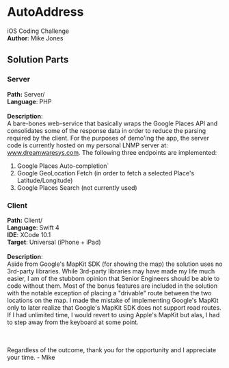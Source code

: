 # AutoAddress

iOS Coding Challenge
<br />
**Author**: Mike Jones

## Solution Parts

### Server
**Path:** Server/<br />
**Language**: PHP<br /><br />
**Description**: <br />
A bare-bones web-service that basically wraps the Google Places API and consolidates some of the response data in order to reduce the parsing required by the client. For the purposes of demo'ing the app, the server code is currently hosted on my personal LNMP server at: www.dreamwaresys.com.
The following three endpoints are implemented:
1. Google Places Auto-completion`
2. Google GeoLocation Fetch (in order to fetch a selected Place's Latitude/Longitude)
3. Google Places Search (not currently used)

### Client
**Path:** Client/<br />
**Language**: Swift 4<br />
**IDE**: XCode 10.1<br />
**Target**: Universal (iPhone + iPad)<br /><br />
**Description**: <br />
Aside from Google's MapKit SDK (for showing the map) the solution uses no 3rd-party libraries. While 3rd-party libraries may have made my life much easier, I am of the stubborn opinion that Senior Engineers should be able to code without them.  Most of the bonus features are included in the solution with the notable exception of placing a "drivable" route between the two locations on the map.  I made the mistake of implementing Google's MapKit only to later realize that Google's MapKit SDK does not support road routes.  If I had unlimited time, I would revert to using Apple's MapKit but alas, I had to step away from the keyboard at some point.

<br /><br />
Regardless of the outcome, thank you for the opportunity and I appreciate your time.  - Mike
